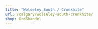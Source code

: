 ```yaml
---
title: "Wolseley South / Cronkhite"
url: /calgary/wolseley-south-cronkhite/
shop: Großhandel
---
```

